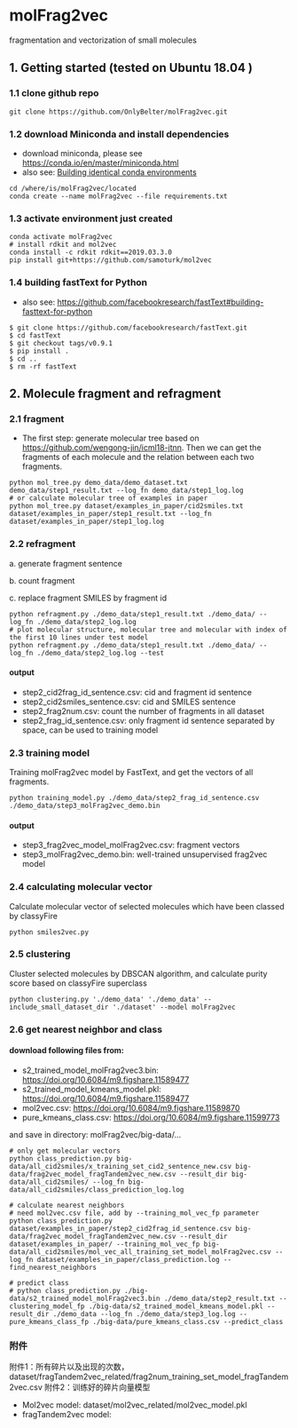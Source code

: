 # molFrag2vec
fragmentation and vectorization of small molecules


## 1. Getting started (tested on Ubuntu 18.04 )
### 1.1 clone github repo
```shell script
git clone https://github.com/OnlyBelter/molFrag2vec.git
```

### 1.2 download Miniconda and install dependencies
- download miniconda, please see https://conda.io/en/master/miniconda.html
- also see: [Building identical conda environments](https://docs.conda.io/projects/conda/en/latest/user-guide/tasks/manage-environments.html#building-identical-conda-environments)
```shell script
cd /where/is/molFrag2vec/located
conda create --name molFrag2vec --file requirements.txt
```

### 1.3 activate environment just created
```shell script
conda activate molFrag2vec
# install rdkit and mol2vec
conda install -c rdkit rdkit==2019.03.3.0
pip install git+https://github.com/samoturk/mol2vec
```

### 1.4 building fastText for Python
- also see: https://github.com/facebookresearch/fastText#building-fasttext-for-python
```shell script
$ git clone https://github.com/facebookresearch/fastText.git
$ cd fastText
$ git checkout tags/v0.9.1
$ pip install .
$ cd ..
$ rm -rf fastText
```

## 2. Molecule fragment and refragment
### 2.1 fragment
- The first step: generate molecular tree based on https://github.com/wengong-jin/icml18-jtnn.
  Then we can get the fragments of each molecule and the relation between each two fragments.
```shell script
python mol_tree.py demo_data/demo_dataset.txt demo_data/step1_result.txt --log_fn demo_data/step1_log.log
# or calculate molecular tree of examples in paper
python mol_tree.py dataset/examples_in_paper/cid2smiles.txt dataset/examples_in_paper/step1_result.txt --log_fn dataset/examples_in_paper/step1_log.log
```

### 2.2 refragment
a. generate fragment sentence

b. count fragment

c. replace fragment SMILES by fragment id
```shell script
python refragment.py ./demo_data/step1_result.txt ./demo_data/ --log_fn ./demo_data/step2_log.log
# plot molecular structure, molecular tree and molecular with index of the first 10 lines under test model
python refragment.py ./demo_data/step1_result.txt ./demo_data/ --log_fn ./demo_data/step2_log.log --test
```
#### output
- step2_cid2frag_id_sentence.csv: cid and fragment id sentence
- step2_cid2smiles_sentence.csv: cid and SMILES sentence
- step2_frag2num.csv: count the number of fragments in all dataset
- step2_frag_id_sentence.csv: only fragment id sentence separated by space, can be used to training model

### 2.3 training model
Training molFrag2vec model by FastText, and get the vectors of all fragments.
```shell script
python training_model.py ./demo_data/step2_frag_id_sentence.csv ./demo_data/step3_molFrag2vec_demo.bin
```
#### output
- step3_frag2vec_model_molFrag2vec.csv: fragment vectors
- step3_molFrag2vec_demo.bin: well-trained unsupervised frag2vec model

### 2.4 calculating molecular vector
Calculate molecular vector of selected molecules which have been classed by classyFire
```shell script
python smiles2vec.py
```

### 2.5 clustering
Cluster selected molecules by DBSCAN algorithm, and calculate purity score based on classyFire superclass
```shell script
python clustering.py './demo_data' './demo_data' --include_small_dataset_dir './dataset' --model molFrag2vec
```


### 2.6 get nearest neighbor and class

#### download following files from:

- s2_trained_model_molFrag2vec3.bin: https://doi.org/10.6084/m9.figshare.11589477
- s2_trained_model_kmeans_model.pkl: https://doi.org/10.6084/m9.figshare.11589477
- mol2vec.csv: https://doi.org/10.6084/m9.figshare.11589870
- pure_kmeans_class.csv: https://doi.org/10.6084/m9.figshare.11599773

and save in directory: molFrag2vec/big-data/...

```shell script
# only get molecular vectors
python class_prediction.py big-data/all_cid2smiles/x_training_set_cid2_sentence_new.csv big-data/frag2vec_model_fragTandem2vec_new.csv --result_dir big-data/all_cid2smiles/ --log_fn big-data/all_cid2smiles/class_prediction_log.log

# calculate nearest neighbors
# need mol2vec.csv file, add by --training_mol_vec_fp parameter
python class_prediction.py dataset/examples_in_paper/step2_cid2frag_id_sentence.csv big-data/frag2vec_model_fragTandem2vec_new.csv --result_dir dataset/examples_in_paper/ --training_mol_vec_fp big-data/all_cid2smiles/mol_vec_all_training_set_model_molFrag2vec.csv --log_fn dataset/examples_in_paper/class_prediction.log --find_nearest_neighbors

# predict class
# python class_prediction.py ./big-data/s2_trained_model_molFrag2vec3.bin ./demo_data/step2_result.txt --clustering_model_fp ./big-data/s2_trained_model_kmeans_model.pkl --result_dir ./demo_data --log_fn ./demo_data/step3_log.log --pure_kmeans_class_fp ./big-data/pure_kmeans_class.csv --predict_class
```

### 附件
附件1：所有碎片以及出现的次数，dataset/fragTandem2vec_related/frag2num_training_set_model_fragTandem2vec.csv
附件2：训练好的碎片向量模型
- Mol2vec model: dataset/mol2vec_related/mol2vec_model.pkl
- fragTandem2vec model: 